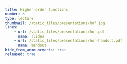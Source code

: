```yaml
---
title: Higher-order functions
number: 8
type: lecture
thumbnail: /static_files/presentations/hof.jpg
links:
    - url: /static_files/presentations/hof.pdf
      name: slides
    - url: /static_files/presentations/hof-handout.pdf
      name: handout
hide_from_announcments: true
released: true
---
```

